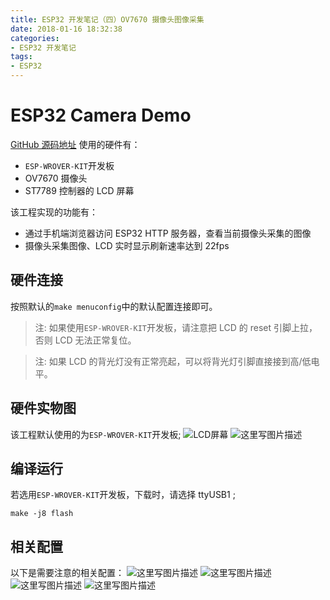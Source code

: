 ```yaml
---
title: ESP32 开发笔记（四）OV7670 摄像头图像采集
date: 2018-01-16 18:32:38
categories:
- ESP32 开发笔记
tags:
- ESP32
---
```


# ESP32 Camera Demo

[GitHub 源码地址](https://github.com/InfiniteYuan/esp32_ov7670_video)
使用的硬件有：
- `ESP-WROVER-KIT`开发板
- OV7670 摄像头
- ST7789 控制器的 LCD 屏幕

该工程实现的功能有：
- 通过手机端浏览器访问 ESP32 HTTP 服务器，查看当前摄像头采集的图像
- 摄像头采集图像、LCD 实时显示刷新速率达到 22fps

<!--more-->

## 硬件连接

按照默认的`make menuconfig`中的默认配置连接即可。
> 注: 如果使用`ESP-WROVER-KIT`开发板，请注意把 LCD 的 reset 引脚上拉，否则 LCD 无法正常复位。

> 注: 如果 LCD 的背光灯没有正常亮起，可以将背光灯引脚直接接到高/低电平。

## 硬件实物图

该工程默认使用的为`ESP-WROVER-KIT`开发板;
![LCD屏幕](https://imgconvert.csdnimg.cn/aHR0cDovL2ltZy5ibG9nLmNzZG4ubmV0LzIwMTgwMTE2MTgyODA0MDM5?x-oss-process=image/format,png)
![这里写图片描述](https://imgconvert.csdnimg.cn/aHR0cDovL2ltZy5ibG9nLmNzZG4ubmV0LzIwMTgwMTE2MTgzMDQ2MjIw?x-oss-process=image/format,png)

## 编译运行

若选用`ESP-WROVER-KIT`开发板，下载时，请选择 ttyUSB1 ;

```
make -j8 flash
```

## 相关配置

以下是需要注意的相关配置：
![这里写图片描述](https://imgconvert.csdnimg.cn/aHR0cDovL2ltZy5ibG9nLmNzZG4ubmV0LzIwMTgwMTE2MTgzMTE3Njk4?x-oss-process=image/format,png)
![这里写图片描述](https://imgconvert.csdnimg.cn/aHR0cDovL2ltZy5ibG9nLmNzZG4ubmV0LzIwMTgwMTE2MTgzMTI4Mzg3?x-oss-process=image/format,png)
![这里写图片描述](https://imgconvert.csdnimg.cn/aHR0cDovL2ltZy5ibG9nLmNzZG4ubmV0LzIwMTgwMTE2MTgzMTM5OTYx?x-oss-process=image/format,png)
![这里写图片描述](https://imgconvert.csdnimg.cn/aHR0cDovL2ltZy5ibG9nLmNzZG4ubmV0LzIwMTgwMTE2MTgzMTUxNDU1?x-oss-process=image/format,png)
